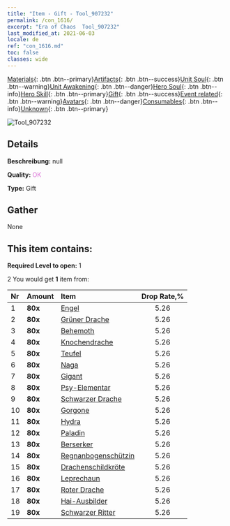 ```yaml
---
title: "Item - Gift - Tool_907232"
permalink: /con_1616/
excerpt: "Era of Chaos  Tool_907232"
last_modified_at: 2021-06-03
locale: de
ref: "con_1616.md"
toc: false
classes: wide
---
```

 [Materials](/ItemsDE/){: .btn .btn--primary}[Artifacts](/ItemsDE/Artifacts/){: .btn .btn--success}[Unit Soul](/ItemsDE/UnitSoul/){: .btn .btn--warning}[Unit Awakening](/ItemsDE/UnitAwakening/){: .btn .btn--danger}[Hero Soul](/ItemsDE/HeroSoul/){: .btn .btn--info}[Hero Skill](/ItemsDE/HeroSkill/){: .btn .btn--primary}[Gift](/ItemsDE/Gift/){: .btn .btn--success}[Event related](/ItemsDE/Events/){: .btn .btn--warning}[Avatars](/ItemsDE/Avatars/){: .btn .btn--danger}[Consumables](/ItemsDE/Consumables/){: .btn .btn--info}[Unknown](/ItemsDE/Unknown/){: .btn .btn--primary}

 ![Tool_907232](/images/t/i_907167.png)

## Details
 **Beschreibung:** null

 **Quality:** <span style="color: #DA70D6">OK</span>

 **Type:** Gift

## Gather

  None

## This item contains:

 **Required Level to open:** 1

 2 You would get **1** item  from:

  | Nr | Amount |     Item    | Drop Rate,% |
  |:---|:-------|:------------|:---------:|
  | 1 |  **80x** | [Engel](/ItemsDE/unt_196/) | 5.26 | 
  | 2 |  **80x** | [Grüner Drache](/ItemsDE/unt_205/) | 5.26 | 
  | 3 |  **80x** | [Behemoth](/ItemsDE/unt_223/) | 5.26 | 
  | 4 |  **80x** | [Knochendrache](/ItemsDE/unt_214/) | 5.26 | 
  | 5 |  **80x** | [Teufel](/ItemsDE/unt_232/) | 5.26 | 
  | 6 |  **80x** | [Naga](/ItemsDE/unt_240/) | 5.26 | 
  | 7 |  **80x** | [Gigant](/ItemsDE/unt_241/) | 5.26 | 
  | 8 |  **80x** | [Psy-Elementar](/ItemsDE/unt_267/) | 5.26 | 
  | 9 |  **80x** | [Schwarzer Drache](/ItemsDE/unt_250/) | 5.26 | 
  | 10 |  **80x** | [Gorgone](/ItemsDE/unt_257/) | 5.26 | 
  | 11 |  **80x** | [Hydra](/ItemsDE/unt_259/) | 5.26 | 
  | 12 |  **80x** | [Paladin](/ItemsDE/unt_197/) | 5.26 | 
  | 13 |  **80x** | [Berserker](/ItemsDE/unt_224/) | 5.26 | 
  | 14 |  **80x** | [Regnanbogenschützin](/ItemsDE/unt_274/) | 5.26 | 
  | 15 |  **80x** | [Drachenschildkröte](/ItemsDE/unt_278/) | 5.26 | 
  | 16 |  **80x** | [Leprechaun](/ItemsDE/unt_270/) | 5.26 | 
  | 17 |  **80x** | [Roter Drache](/ItemsDE/unt_251/) | 5.26 | 
  | 18 |  **80x** | [Hai-Ausbilder](/ItemsDE/unt_281/) | 5.26 | 
  | 19 |  **80x** | [Schwarzer Ritter](/ItemsDE/unt_213/) | 5.26 | 
